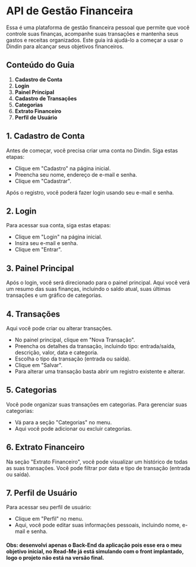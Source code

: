 # API de Gestão Financeira

Essa é uma plataforma de gestão financeira pessoal que permite que você controle suas finanças, acompanhe suas transações e mantenha seus gastos e receitas organizados. Este guia irá ajudá-lo a começar a usar o Dindin para alcançar seus objetivos financeiros.

## Conteúdo do Guia

1. **Cadastro de Conta**
2. **Login**
3. **Painel Principal**
4. **Cadastro de Transações**
5. **Categorias**
6. **Extrato Financeiro**
7. **Perfil de Usuário**

## 1. Cadastro de Conta

Antes de começar, você precisa criar uma conta no Dindin. Siga estas etapas:

- Clique em "Cadastro" na página inicial.
- Preencha seu nome, endereço de e-mail e senha.
- Clique em "Cadastrar".

Após o registro, você poderá fazer login usando seu e-mail e senha.

## 2. Login

Para acessar sua conta, siga estas etapas:

- Clique em "Login" na página inicial.
- Insira seu e-mail e senha.
- Clique em "Entrar".

## 3. Painel Principal

Após o login, você será direcionado para o painel principal. Aqui você verá um resumo das suas finanças, incluindo o saldo atual, suas últimas transações e um gráfico de categorias.

## 4. Transações

Aqui você pode criar ou alterar transações.

- No painel principal, clique em "Nova Transação".
- Preencha os detalhes da transação, incluindo tipo: entrada/saída, descrição, valor, data e categoria.
- Escolha o tipo da transação (entrada ou saída).
- Clique em "Salvar".
- Para alterar uma transação basta abrir um registro existente e alterar.
  

## 5. Categorias

Você pode organizar suas transações em categorias. Para gerenciar suas categorias:

- Vá para a seção "Categorias" no menu.
- Aqui você pode adicionar ou excluir categorias.

## 6. Extrato Financeiro

Na seção "Extrato Financeiro", você pode visualizar um histórico de todas as suas transações. Você pode filtrar por data e tipo de transação (entrada ou saída).

## 7. Perfil de Usuário

Para acessar seu perfil de usuário:

- Clique em "Perfil" no menu.
- Aqui, você pode editar suas informações pessoais, incluindo nome, e-mail e senha.


#### Obs: desenvolvi apenas o Back-End da aplicação pois esse era o meu objetivo inicial, no Read-Me já está simulando com o front implantado, logo o projeto não está na versão final.
